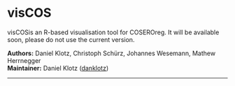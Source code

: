 # visCOS

visCOSis an R-based visualisation tool for COSEROreg. It will be available soon, please do not use the current version. 

**Authors:** Daniel Klotz, Christoph Schürz, Johannes Wesemann, Mathew Herrnegger  
**Maintainer:** Daniel Klotz ([danklotz](https://github.com/danklotz))
***

